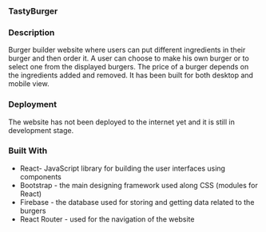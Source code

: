 ### TastyBurger

### Description
Burger builder website where users can put different ingredients in their burger and then order it.
A user can choose to make his own burger or to select one from the displayed burgers. The price of a burger depends on the ingredients added and removed.
It has been built for both desktop and mobile view. 

### Deployment

The website has not been deployed to the internet yet and it is still in development stage.

### Built With

* React- JavaScript library for building the user interfaces using components
* Bootstrap - the main designing framework used along CSS (modules for React)
* Firebase - the database used for storing and getting data related to the burgers
* React Router - used for the navigation of the website

